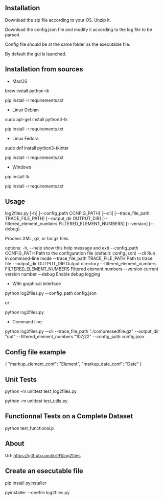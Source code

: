 Installation
------------

Download the zip file according to your OS.
Unzip it.

Download the config.json file and modify it according to the log file to be parsed.

Config file should be at the same folder as the executable file.

By default the gui is launched.


Installation from sources
-------------------------

- MacOS

brew install python-tk

pip install -r requirements.txt

- Linux Debian

sudo apt-get install python3-tk

pip install -r requirements.txt

- Linux Fedora

sudo dnf install python3-tkinter

pip install -r requirements.txt

- Windows

pip install tk

pip install -r requirements.txt

Usage
-----

log2files.py [-h] [--config_path CONFIG_PATH] [--cli] [--trace_file_path TRACE_FILE_PATH] [--output_dir OUTPUT_DIR] [--filtered_element_numbers FILTERED_ELEMENT_NUMBERS] [--version] [--debug]

Process XML, gz, or tar.gz files.

options:
  -h, --help            show this help message and exit
  --config_path CONFIG_PATH
                        Path to the configuration file (default: config.json)
  --cli                 Run in command-line mode
  --trace_file_path TRACE_FILE_PATH
                        Path to trace file
  --output_dir OUTPUT_DIR
                        Output directory
  --filtered_element_numbers FILTERED_ELEMENT_NUMBERS
                        Filtered element numbers
  --version             current version number
  --debug               Enable debug logging

- With graphical interface 

python log2files.py --config_path config.json

or

python log2files.py

- Command line:

python log2files.py --cli --trace_file_path "./compressedfile.gz" --output_dir "out" --filtered_element_numbers "107;22" --config_path config.json

Config file example
-------------------
{
    "markup_element_conf": "Element",
    "markup_date_conf": "Date"
}


Unit Tests
----------

python -m unittest test_log2files.py

python -m unittest test_utils.py


Functionnal Tests on a Complete Dataset 
---------------------------------------

python test_functional.p

About
-----

Url: https://github.com/krl91/log2files

Create an esecutable file
-------------------------

pip install pyinstaller

pyinstaller --onefile log2files.py
